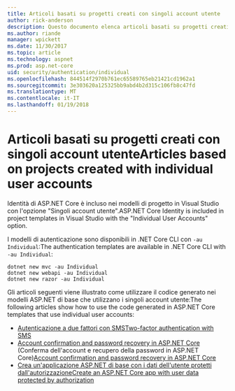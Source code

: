 ```yaml
---
title: Articoli basati su progetti creati con singoli account utente
author: rick-anderson
description: Questo documento elenca articoli basati su progetti creati con singoli account utente.
ms.author: riande
manager: wpickett
ms.date: 11/30/2017
ms.topic: article
ms.technology: aspnet
ms.prod: asp.net-core
uid: security/authentication/individual
ms.openlocfilehash: 844514f2970b761ec65589765eb21421cd1962a1
ms.sourcegitcommit: 3e303620a125325bb9abd4b2d315c106fb8c47fd
ms.translationtype: MT
ms.contentlocale: it-IT
ms.lasthandoff: 01/19/2018
---
```

# <a name="articles-based-on-projects-created-with-individual-user-accounts"></a><span data-ttu-id="4059e-103">Articoli basati su progetti creati con singoli account utente</span><span class="sxs-lookup"><span data-stu-id="4059e-103">Articles based on projects created with individual user accounts</span></span>

<span data-ttu-id="4059e-104">Identità di ASP.NET Core è incluso nei modelli di progetto in Visual Studio con l'opzione "Singoli account utente".</span><span class="sxs-lookup"><span data-stu-id="4059e-104">ASP.NET Core Identity is included in project templates in Visual Studio with the "Individual User Accounts" option.</span></span>

<span data-ttu-id="4059e-105">I modelli di autenticazione sono disponibili in .NET Core CLI con `-au Individual`:</span><span class="sxs-lookup"><span data-stu-id="4059e-105">The authentication templates are available in .NET Core CLI with `-au Individual`:</span></span>

```console
dotnet new mvc -au Individual
dotnet new webapi -au Individual
dotnet new razor -au Individual
```

<span data-ttu-id="4059e-106">Gli articoli seguenti viene illustrato come utilizzare il codice generato nei modelli ASP.NET di base che utilizzano i singoli account utente:</span><span class="sxs-lookup"><span data-stu-id="4059e-106">The following articles show how to use the code generated in ASP.NET Core templates that use individual user accounts:</span></span>

* [<span data-ttu-id="4059e-107">Autenticazione a due fattori con SMS</span><span class="sxs-lookup"><span data-stu-id="4059e-107">Two-factor authentication with SMS</span></span>](xref:security/authentication/2fa)
* <span data-ttu-id="4059e-108">[Account confirmation and password recovery in ASP.NET Core](xref:security/authentication/accconfirm) (Conferma dell'account e recupero della password in ASP.NET Core)</span><span class="sxs-lookup"><span data-stu-id="4059e-108">[Account confirmation and password recovery in ASP.NET Core](xref:security/authentication/accconfirm)</span></span>
* [<span data-ttu-id="4059e-109">Crea un'applicazione ASP.NET di base con i dati dell'utente protetti dall'autorizzazione</span><span class="sxs-lookup"><span data-stu-id="4059e-109">Create an ASP.NET Core app with user data protected by authorization</span></span>](xref:security/authorization/secure-data)
